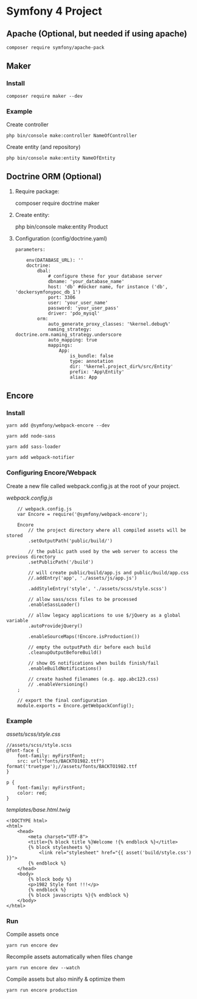# Symfony 4 Project

## Apache (Optional, but needed if using apache)

    composer require symfony/apache-pack

## Maker

### Install

    composer require maker --dev

### Example

Create controller

    php bin/console make:controller NameOfController 

Create entity (and repository)

    php bin/console make:entity NameOfEntity


## Doctrine ORM (Optional)
1. Require package:
    
    composer require doctrine maker
2. Create entity:

    php bin/console make:entity Product

3. Configuration (config/doctrine.yaml)
    ```
    parameters:
        
        env(DATABASE_URL): ''
        doctrine:
            dbal:
                # configure these for your database server
                dbname: 'your_database_name'
                host: 'db' #docker name, for instance ('db', 'dockersymfonypoc_db_1')
                port: 3306
                user: 'your_user_name'
                password: 'your_user_pass'
                driver: 'pdo_mysql'
            orm:
                auto_generate_proxy_classes: '%kernel.debug%'
                naming_strategy: doctrine.orm.naming_strategy.underscore
                auto_mapping: true
                mappings:
                    App:
                        is_bundle: false
                        type: annotation
                        dir: '%kernel.project_dir%/src/Entity'
                        prefix: 'App\Entity'
                        alias: App
    ```

## Encore

### Install 
``` 
yarn add @symfony/webpack-encore --dev 
```
``` 
yarn add node-sass
```
```
yarn add sass-loader
```
``` 
yarn add webpack-notifier
```

### Configuring Encore/Webpack

Create a new file called webpack.config.js at the root of your project.

_webpack.config.js_

```
    // webpack.config.js
    var Encore = require('@symfony/webpack-encore');

    Encore
        // the project directory where all compiled assets will be stored
        .setOutputPath('public/build/')

        // the public path used by the web server to access the previous directory
        .setPublicPath('/build')

        // will create public/build/app.js and public/build/app.css
        //.addEntry('app', './assets/js/app.js')

        .addStyleEntry('style', './assets/scss/style.scss')

        // allow sass/scss files to be processed
        .enableSassLoader()

        // allow legacy applications to use $/jQuery as a global variable
        .autoProvidejQuery()

        .enableSourceMaps(!Encore.isProduction())

        // empty the outputPath dir before each build
        .cleanupOutputBeforeBuild()

        // show OS notifications when builds finish/fail
        .enableBuildNotifications()

        // create hashed filenames (e.g. app.abc123.css)
        // .enableVersioning()
    ;

    // export the final configuration
    module.exports = Encore.getWebpackConfig();
```

### Example

_assets/scss/style.css_

```
//assets/scss/style.scss
@font-face {
    font-family: myFirstFont;
    src: url("fonts/BACKTO1982.ttf") format('truetype');//assets/fonts/BACKTO1982.ttf
}

p {
    font-family: myFirstFont;
    color: red;
}

```
_templates/base.html.twig_

```
<!DOCTYPE html>
<html>
    <head>
        <meta charset="UTF-8">
        <title>{% block title %}Welcome !{% endblock %}</title>
        {% block stylesheets %}
            <link rel="stylesheet" href="{{ asset('build/style.css') }}">
        {% endblock %}
    </head>
    <body>
        {% block body %}
        <p>1982 Style font !!!</p>
        {% endblock %}
        {% block javascripts %}{% endblock %}
    </body>
</html>
```

### Run

Compile assets once

    yarn run encore dev


Recompile assets automatically when files change

    yarn run encore dev --watch
 
Compile assets but also minify & optimize them

    yarn run encore production

    